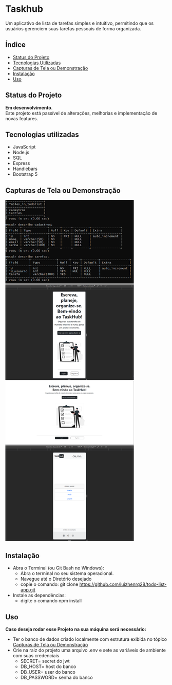 # Taskhub

Um aplicativo de lista de tarefas simples e intuitivo, permitindo que os usuários gerenciem suas tarefas pessoais de forma organizada.

## Índice

- [Status do Projeto](#status-do-projeto)
- [Tecnologias Utilizadas](#tecnologias-utilizadas)
- [Capturas de Tela ou Demonstração](#capturas-de-tela-ou-demonstração)
- [Instalação](#instalação)
- [Uso](#uso)

## Status do Projeto

**Em desenvolvimento**.  
Este projeto está passível de alterações, melhorias e implementação de novas features.

## Tecnologias utilizadas

 - JavaScript
 - Node.js
 - SQL
 - Express
 - Handlebars
 - Bootstrap 5

## Capturas de Tela ou Demonstração

<img src="https://github.com/luizhenrq28/Taskhub/blob/main/static/img/imagens/Captura%20de%20tela%202023-12-13.png" alt="estrutura do banco de dados" width="400px">
<img src="https://github.com/luizhenrq28/Taskhub/blob/main/static/img/imagens/Captura%20de%20tela%202023-12-14%20111140.png" alt="tela home mobile" width="400px">
<img src="https://github.com/luizhenrq28/Taskhub/blob/main/static/img/imagens/Captura%20de%20tela%202023-12-14%20111240.png" alt="tela home desktop" width="400px">
<img src="https://github.com/luizhenrq28/Taskhub/blob/main/static/img/imagens/Captura%20de%20tela%202023-12-14%20111427.png" alt="tela principal mobile" width="400px">

## Instalação

- Abra o Terminal (ou Git Bash no Windows):
   - Abra o terminal no seu sistema operacional.
   - Navegue até o Diretório desejado
   - copie o comando: git clone https://github.com/luizhenrq28/todo-list-app.git
- Instale as dependências:
   - digite o comando npm install

## Uso
**Caso deseja rodar esse Projeto na sua máquina será necessário:**
- Ter o banco de dados criado localmente com estrutura exibida no tópico [Capturas de Tela ou Demonstração](#capturas-de-tela-ou-demonstração)
- Crie na raiz do projeto uma arquivo .env e sete as variáveis de ambiente com suas credenciais
    - SECRET= secret do jwt
    - DB_HOST= host do banco
    - DB_USER= user do banco
    - DB_PASSWORD= senha do banco
